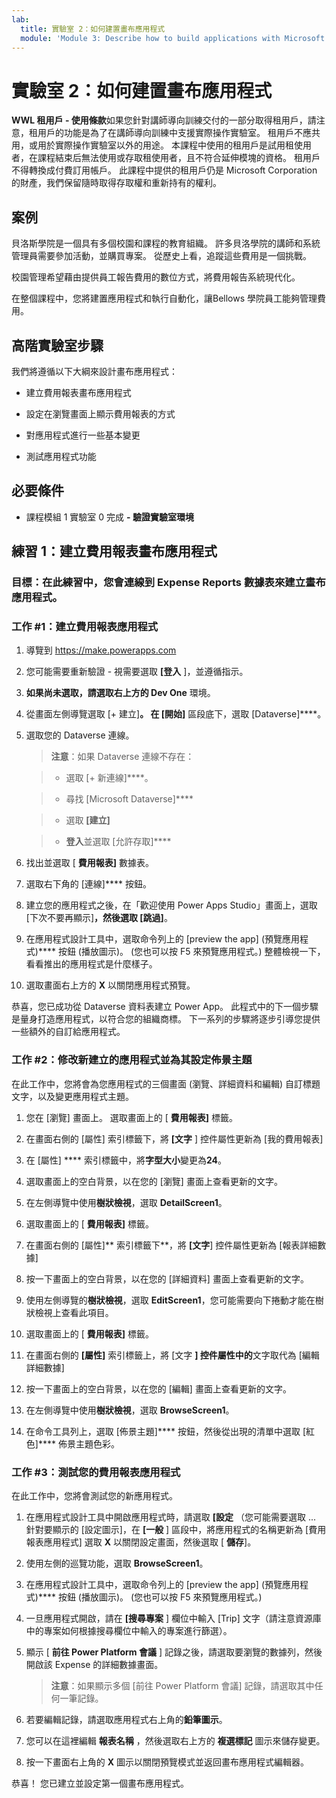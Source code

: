 ```yaml
---
lab:
  title: 實驗室 2：如何建置畫布應用程式
  module: 'Module 3: Describe how to build applications with Microsoft Power Apps'
---
```


# 實驗室 2：如何建置畫布應用程式

**WWL 租用戶 - 使用條款**如果您針對講師導向訓練交付的一部分取得租用戶，請注意，租用戶的功能是為了在講師導向訓練中支援實際操作實驗室。 租用戶不應共用，或用於實際操作實驗室以外的用途。 本課程中使用的租用戶是試用租使用者，在課程結束后無法使用或存取租使用者，且不符合延伸模塊的資格。 租用戶不得轉換成付費訂用帳戶。 此課程中提供的租用戶仍是 Microsoft Corporation 的財產，我們保留隨時取得存取權和重新持有的權利。 

## 案例

貝洛斯學院是一個具有多個校園和課程的教育組織。 許多貝洛學院的講師和系統管理員需要參加活動，並購買專案。 從歷史上看，追蹤這些費用是一個挑戰。 

校園管理希望藉由提供員工報告費用的數位方式，將費用報告系統現代化。 

在整個課程中，您將建置應用程式和執行自動化，讓Bellows 學院員工能夠管理費用。 


## 高階實驗室步驟

我們將遵循以下大綱來設計畫布應用程式：

- 建立費用報表畫布應用程式 

- 設定在瀏覽畫面上顯示費用報表的方式

- 對應用程式進行一些基本變更

- 測試應用程式功能

## 必要條件

- 課程模組 1 實驗室 0 完成 **- 驗證實驗室環境**

## 練習 1：建立費用報表畫布應用程式

### 目標：在此練習中，您會連線到 Expense Reports 數據表來建立畫布應用程式。

### 工作 #1：建立費用報表應用程式

1. 導覽到 https://make.powerapps.com

1. 您可能需要重新驗證 - 視需要選取 **[登入** ]，並遵循指示。

1. **如果尚未選取，請選取右上方的 Dev One** 環境。

1. 從畫面左側導覽選取 [+ 建立]****。 在 [開始]**** 區段底下，選取 [Dataverse]****。

1. 選取您的 Dataverse 連線。

    >**注意**：如果 Dataverse 連線不存在：

    >   - 選取 [+ 新連線]****。

    >   - 尋找 [Microsoft Dataverse]****

    >   - 選取 **[建立]**

    >   - **登入**並選取 [允許存取]****

1. 找出並選取 [ **費用報表]** 數據表。

1. 選取右下角的 [連線]**** 按鈕。

1. 建立您的應用程式之後，在「歡迎使用 Power Apps Studio」畫面上，選取 [下次不要再顯示]****，然後選取 [跳過]****。

1. 在應用程式設計工具中，選取命令列上的 [preview the app] (預覽應用程式)**** 按鈕 (播放圖示)。 (您也可以按 F5 來預覽應用程式。) 整體檢視一下，看看推出的應用程式是什麼樣子。

1. 選取畫面右上方的 **X** 以關閉應用程式預覽。

恭喜，您已成功從 Dataverse 資料表建立 Power App。 此程式中的下一個步驟是量身打造應用程式，以符合您的組織商標。 下一系列的步驟將逐步引導您提供一些額外的自訂給應用程式。

### 工作 #2：修改新建立的應用程式並為其設定佈景主題

在此工作中，您將會為您應用程式的三個畫面 (瀏覽、詳細資料和編輯) 自訂標題文字，以及變更應用程式主題。

1. 您在 [瀏覽] 畫面上。 選取畫面上的 [ **費用報表]** 標籤。

1. 在畫面右側的 [屬性] 索引標籤下，將 **[文字** ] 控件屬性更新為 [我的費用報表]

1. 在 [屬性] **** 索引標籤中，將**字型大小**變更為**24**。

1. 選取畫面上的空白背景，以在您的 [瀏覽] 畫面上查看更新的文字。

1. 在左側導覽中使用**樹狀檢視**，選取 **DetailScreen1**。

1. 選取畫面上的 [ **費用報表]** 標籤。

1. 在畫面右側的 [屬性]** 索引標籤下**，將 **[文字**] 控件屬性更新為 [報表詳細數據]

1. 按一下畫面上的空白背景，以在您的 [詳細資料] 畫面上查看更新的文字。

1. 使用左側導覽的**樹狀檢視**，選取 **EditScreen1**，您可能需要向下捲動才能在樹狀檢視上查看此項目。

1. 選取畫面上的 [ **費用報表]** 標籤。

1. 在畫面右側的 **[屬性]** 索引標籤上，將 [文字 **] 控件屬性中的**文字取代為 [編輯詳細數據]

1. 按一下畫面上的空白背景，以在您的 [編輯] 畫面上查看更新的文字。

1. 在左側導覽中使用**樹狀檢視**，選取 **BrowseScreen1**。

1. 在命令工具列上，選取 [佈景主題]**** 按鈕，然後從出現的清單中選取 [紅色]**** 佈景主題色彩。

### 工作 #3：測試您的費用報表應用程式

在此工作中，您將會測試您的新應用程式。

1. 在應用程式設計工具中開啟應用程式時，請選取 **[設定** （您可能需要選取 ... 針對要顯示的 [設定圖示]，在 **[一般** ] 區段中，將應用程式的名稱更新為 [費用報表應用程式] 選取 **X** 以關閉設定畫面，然後選取 [ **儲存**]。

1. 使用左側的巡覽功能，選取 **BrowseScreen1**。

1. 在應用程式設計工具中，選取命令列上的 [preview the app] (預覽應用程式)**** 按鈕 (播放圖示)。 (您也可以按 F5 來預覽應用程式。)

1. 一旦應用程式開啟，請在 **[搜尋專案** ] 欄位中輸入 [Trip] 文字（請注意資源庫中的專案如何根據搜尋欄位中輸入的專案進行篩選）。

1. 顯示 [ **前往 Power Platform 會議** ] 記錄之後，請選取要瀏覽的數據列，然後開啟該 Expense 的詳細數據畫面。
 
    >**注意**：如果顯示多個 [前往 Power Platform 會議] 記錄，請選取其中任何一筆記錄。

1. 若要編輯記錄，請選取應用程式右上角的**鉛筆圖示**。

1. 您可以在這裡編輯 **報表名稱** ，然後選取右上方的 **複選標記** 圖示來儲存變更。

1. 按一下畫面右上角的 **X** 圖示以關閉預覽模式並返回畫布應用程式編輯器。

恭喜！ 您已建立並設定第一個畫布應用程式。

 
